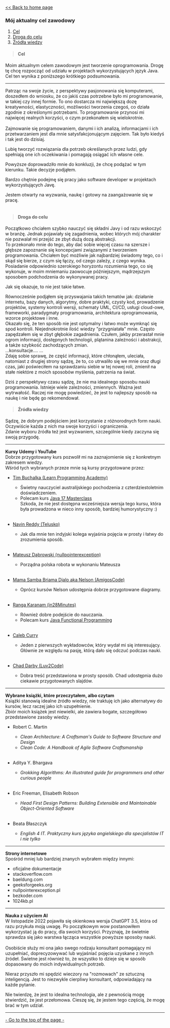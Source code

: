 [<< Back to home page](https://github.com/PawelBugiel/PawelBugiel/blob/main/README.md)

<h3 id="top-of-this-page"> Mój aktualny cel zawodowy </h3>

1. [Cel](#Cel)
2. [Droga do celu](#Droga-do-celu)
3. [Źródła wiedzy](#Źródła-wiedzy)


> #### Cel

Moim aktualnym celem zawodowym jest tworzenie oprogramowania. Drogę tę chcę rozpocząć od udziału w projektach wykorzystujących język Java.  
Cel ten wynika z poniższego krótkiego podsumowania. 
___

Patrząc na swoje życie, z perspektywy pasjonowania się komputerami, doszedłem do wniosku, że co jakiś czas potrzebne było mi programowanie, w takiej czy innej formie. To ono dostarcza mi największą dozę kreatywności, elastyczności, możliwości tworzenia czegoś, co działa zgodnie z określonymi potrzebami. To programowanie przynosi mi najwięcej realnych korzyści, o czym przekonałem się wielokrotnie.  
<br>
Zajmowanie się programowaniem, danymi i ich analizą, informacjami i ich przetwarzaniem jest dla mnie satysfakcjonującym zajęciem. Tak było kiedyś i tak jest do dzisiaj.  

Lubię tworzyć rozwiązania dla potrzeb określanych przez ludzi, gdy spełniają one ich oczekiwania i pomagają osiągać ich własne cele.

Powyższe doprowadziło mnie do konkluzji, że chcę podążać w tym kierunku. Takie decyzje podjąłem.

Bardzo chętnie podejmę się pracy jako software developer w projektach wykorzystujących Javę.

Jestem otwarty na wyzwania, naukę i gotowy na zaangażowanie się w pracę. 
<br><br>

> #### Droga do celu

Początkowo chciałem szybko nauczyć się składni Javy i od razu wskoczyć w branżę. Jednak pojawiały się zagadnienia, wobec których mój charakter nie pozwalał mi przejść ze zbyt dużą dozą abstrakcji.  
To przekonało mnie do tego, aby dać sobie więcej czasu na szersze i głębsze zapoznanie się koncepcjami związanymi z tworzeniem programowania. Chciałem być możliwie jak najbardziej świadomy tego, co i skąd się bierze, z czym się łączy, od czego zależy, z czego wynika.
<br>Posiadanie odpowiednio szerokiego horyzontu rozumienia tego, co się wykonuje, w moim mniemaniu zaowocuje późniejszym, mądrzejszym sposobem podchodzenia do wykonywanej pracy.

Jak się okazuje, to nie jest takie łatwe. 

 Równocześnie podjąłem się przyswajania takich tematów jak: działanie internetu, bazy danych, algorytmy, dobre praktyki, czysty kod, prowadzenie projektów, systemy kontroli wersji, schematy UML, CI/CD, usługi cloud-owe, frameworki, paradygmaty programowania, architektura oprogramowania, wzorce projektowe i inne.<br> 
Okazało się, że ten sposób nie jest optymalny i łatwo może wymknąć się spod kontroli. 
Niejednokrotnie ilość wiedzy "przygniatała" mnie. Często zapędzałem się w zbyt głębokie zagadnienia. Czułem, jakby przerastał mnie ogrom informacji, dostępnych technologii, plątanina zależności i abstrakcji, a także szybkość zachodzących zmian.  <br>
...konsultacje....
...  
Zdaję sobie sprawę, że część informacji, które chłonąłem, uleciała, natomiast z drugiej strony sądzę, że to, co utrwaliło się we mnie oraz długi czas, jaki poświeciłem na sprawdzaniu siebie w tej nowej roli, zmienił na stałe niektóre z moich sposobów myślenia, patrzenia na świat.

Dziś z perspektywy czasu sądzę, że nie ma idealnego sposobu nauki programowania. Istnieje wiele zależności, zmiennych. Ważna jest wytrwałość.
Raczej nie mogę powiedzieć, że jest to najlepszy sposób na naukę i nie będę go rekomendował.

> #### Źródła wiedzy

Sądzę, że dobrym podejściem jest korzystanie z różnorodnych form nauki. Oczywiście każda z nich ma swoje korzyści i ograniczenia. 
<br>
Zdanie wyboru źródła też jest wyzwaniem, szczególnie kiedy zaczyna się swoją przygodę. 
***
**Kursy Udemy i YouTube**
<br>
Dobrze przygotowany kurs pozwolił mi na zaznajomienie się z konkretnym zakresem wiedzy.  
Wśród tych wybranych przeze mnie są kursy przygotowane przez:   

- [Tim Buchalka (Learn Programming Academy)](https://www.timbuchalka.com/)
    - Świetny nauczyciel australijskiego pochodzenia z czterdziestoletnim doświadczeniem.
    - Polecam kurs [Java 17 Masterclass](https://www.udemy.com/share/101Wdq3@5-6JiX32tqcqFrblDvGj75-uqlBJHKzzRqfpuTf-gqVUfoWKToKZoyyQxE_eS-ClGw==/)
      <br>
      Szkoda, że nie jest dostępna wcześniejsza wersja tego kursu, która była prowadzona w nieco inny sposób, bardziej humorystyczny :) 
      <br><br>

- [Navin Reddy (Telusko)](https://telusko.com/)
    - Jak dla mnie ten indyjski kolega wyjaśnia pojęcia w prosty i łatwy do zrozumienia sposób.
      <br><br>

- [Mateusz Dąbrowski (nullpointerexception)](https://nullpointerexception.pl/)
    - Porządna polska robota w wykonaniu Mateusza
      <br><br>

- [Mama Samba Briama Djalo aka Nelson (AmigosCode)](https://www.amigoscode.com/)
    - Oprócz kursów Nelson udostępnia dobrze przygotowane diagramy.
      <br><br>

- [Ranga Karanam (in28Minutes)](https://www.in28minutes.com/)
    - Również dobre podejście do nauczania.
    - Polecam kurs [Java Functional Programming](https://www.udemy.com/share/1026403@l1-B0uRs44agbZtspwO5isCm_mkGMdUsDxAKB2HkFh3xIaYP8oYSehYOQrr2ah53Kw==/)
      <br><br>

- [Caleb Curry](https://www.calebcurry.com/)
    - Jeden z pierwszych wykładowców, który wydał mi się interesujący. Głównie ze względu na pasję, którą dało się odczuć podczas nauki. 
      <br><br>

- [Chad Darby (Luv2Code)](https://luv2code.com/)
    - Dobra treść przedstawiona w prosty sposób. Chad udostępnia dużo ciekawie przygotowanych slajdów. 
***
**Wybrane książki, które przeczytałem, albo czytam**
<br>
Książki stanowią idealne źródło wiedzy, nie traktuję ich jako alternatywy do kursów, lecz raczej jako ich uzupełnienie.  
Zbiór moich książek jest niewielki, ale zawiera bogate, szczegółowo przedstawione zasoby wiedzy. 

- Robert C. Martin
    - *Clean Architecture: A Craftsman's Guide to Software Structure and Design*
    - *Clean Code: A Handbook of Agile Software Craftsmanship*
      <br><br>

- Aditya Y. Bhargava
    - *Grokking Algorithms: An illustrated guide for programmers and other curious people*
      <br><br>

- Eric Freeman, Elisabeth Robson
    - *Head First Design Patterns: Building Extensible and Maintainable Object-Oriented Software*
      <br><br>

- Beata Błaszczyk
  <br>
    - *English 4 IT. Praktyczny kurs języka angielskiego dla specjalistów IT i nie tylko*
***
**Strony internetowe**
<br>
Spośród mniej lub bardziej znanych wybrałem między innymi:
* oficjalne dokumentacje
* stackoverflow.com
* baeldung.com
* geeksforgeeks.org
* nullpointerexception.pl
* bezkoder.com
* 1024kb.pl
***
**Nauka z użyciem AI**
<br>
W listopadzie 2022 pojawiła się okienkowa wersja ChatGPT 3.5, która od razu przykuła moją uwagę. Po początkowym wow postanowiłem wykorzystać ją do pracy, dla swoich korzyści.
 Przyznaję, że świetnie sprawdza się jako warstwa łącząca wszystkie powyższe sposoby nauki.
<br>  
Osobiście służy mi ona jako swego rodzaju konsultant pomagający mi uzupełniać, doprecyzowywać lub wyjaśniać pojęcia uzyskane z innych źródeł. Świetne jest również to, że wszystko to dzieje się w sposób dopasowany do moich indywidualnych potrzeb.   

Nieraz przyszło mi spędzić wieczory na "rozmowach" ze sztuczną inteligencją. Jest to niezwykle cierpliwy konsultant, odpowiadający na każde pytanie. 

Nie twierdzę, że jest to idealna technologia, ale z pewnością mogę stwierdzić, że jest przełomowa. Cieszę się, że jestem tego częścią, że mogę brać w tym udział.
***
<a href = "#top-of-this-page">- Go to the top of the page -</a>

